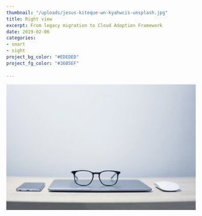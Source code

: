 ```yaml
---
thumbnail: "/uploads/jesus-kiteque-wn-kyahwcis-unsplash.jpg"
title: Right view
excerpt: From legacy migration to Cloud Adoption Framework
date: 2019-02-06
categories:
- smart
- sight
project_bg_color: "#EDEDED"
project_fg_color: "#36B5EF"

---
```

![](/uploads/jesus-kiteque-wn-kyahwcis-unsplash.jpg)
